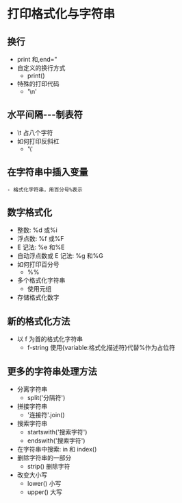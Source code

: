 # 打印格式化与字符串

## 换行

- print 和,end="
- 自定义的换行方式
  - print()
- 特殊的打印代码
  - '\n'

## 水平间隔---制表符

- \t 占八个字符
- 如何打印反斜杠
  - '\\'

## 在字符串中插入变量

    - 格式化字符串，用百分号%表示

## 数字格式化

- 整数: %d 或%i
- 浮点数: %f 或%F
- E 记法: %e 和%E
- 自动浮点数或 E 记法: %g 和%G
- 如何打印百分号
  - %%
- 多个格式化字符串
  - 使用元组
- 存储格式化数字

## 新的格式化方法

- 以 f 为首的格式化字符串
  - f-string 使用{variable:格式化描述符}代替%作为占位符

## 更多的字符串处理方法

- 分离字符串
  - split('分隔符')
- 拼接字符串
  - '连接符'.join()
- 搜索字符串
  - startswith('搜索字符')
  - endswith('搜索字符')
- 在字符串中搜索: in 和 index()
- 删除字符串的一部分
  - strip() 删除字符
- 改变大小写
  - lower() 小写
  - upper() 大写
